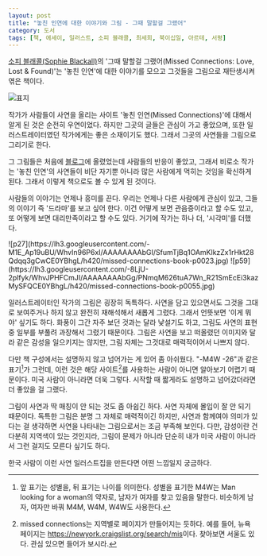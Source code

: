 ```yaml
---
layout: post
title: "놓친 인연에 대한 이야기와 그림 - 그때 말할걸 그랬어"
category: 도서
tags: [책, 에세이, 일러스트, 소피 블래콜, 최세희, 북이십일, 아르테, 서평]
---
```


[소피 블래콜(Sophie Blackall)](http://www.sophieblackall.com/)의
'그때 말할걸 그랬어(Missed Connections: Love, Lost & Found)'는
'놓친 인연'에 대한 이야기를 모으고
그것들을 그림으로 재탄생시켜 엮은 책이다.

![표지](https://lh3.googleusercontent.com/-n41F8g57PRw/Whu7O3Q80jI/AAAAAAAAbFA/EgeZ15fUyIgreuhPOGuWGwTqD3zn51jpgCE0YBhgL/s480/missed-connections-book.jpg)

작가가 사람들이 사연을 올리는 사이트 '놓친 인연(Missed Connections)'에 대해서 알게 된 것은 순전히 우연이었다.
하지만 그곳의 글들은 관심이 가고 좋았으며,
또한 일러스트레이터였던 작가에게는 좋은 소재이기도 했다.
그래서 그곳의 사연들을 그림으로 그리기로 한다.

그 그림들은 처음에 [블로그](http://missedconnectionsny.blogspot.kr/)에 올렸었는데
사람들의 반응이 좋았고,
그래서 비로소 작가는 '놓친 인연'의 사연들이
비단 자기뿐 아니라 많은 사람에게 먹히는 것임을 확신하게 된다.
그래서 이렇게 책으로도 볼 수 있게 된 것이다.

사람들의 이야기는 언제나 흥미를 끈다.
우리는 언제나 다른 사람에게 관심이 있고,
그들의 이야기 즉 '드라마'를 보고 싶어 한다.
이건 어떻게 보면 관음증이라고 할 수도 있고,
또 어떻게 보면 대리만족이라고 할 수도 있다.
거기에 작가는 하나 더, '시각미'를 더했다.

<p class="center" markdown="1">
![p27](https://lh3.googleusercontent.com/-M1E_Ap19uBU/WhvIn96P6xI/AAAAAAAAbGI/SfumTjBq1OAmKlkzZx1rHkt28Qdqq3gCwCE0YBhgL/h420/missed-connections-book-p0023.jpg)
![p59](https://lh3.googleusercontent.com/-8LjU-2plfyk/WhvJPHFCmJI/AAAAAAAAbGg/PNmqM626tuA7Wn_R21SmEcEi3kazMySFQCE0YBhgL/h420/missed-connections-book-p0055.jpg)
</p>

일러스트레이터인 작가의 그림은 굉장히 독특하다.
사연을 담고 있으면서도 그것을 그대로 보여주거나 하지 않고
완전히 재해석해서 새롭게 그렸다.
그래서 언뜻보면 '이게 뭐야' 싶기도 하다.
화풍이 그간 자주 보던 것과는 달라 낯설기도 하고,
그림도 사연의 표현 중 일부를 부풀려 과장해서 그렸기 때문이다.
그림은 사연을 보고 떠올렸던 이미지와 달라
같은 감성을 일으키지는 않지만,
그림 자체는 그것대로 매력적이어서 나쁘지 않다.

다만 책 구성에서는 설명하지 않고 넘어가는 게 있어 좀 아쉬웠다.
"-M4W -26"과 같은 표기[^1]가 그런데,
이런 것은 해당 사이트[^2]를 사용하는 사람이 아니면 알아보기 어렵기 때문이다.
미국 사람이 아니라면 더욱 그렇다.
시작할 때 짧게라도 설명하고 넘어갔더라면 더 좋았을 걸 그랬다.

[^1]: 앞 표기는 성별을, 뒤 표기는 나이를 의미한다. 성별을 표기한 M4W는 Man looking for a woman의 약자로, 남자가 여자를 찾고 있음을 말한다. 비슷하게 남자, 여자만 바꿔 M4M, W4M, W4W도 사용한다.

[^2]: missed connections는 지역별로 페이지가 만들어지는 듯하다. 예를 들어, 뉴욕 페이지는 <https://newyork.craigslist.org/search/mis>이다. 찾아보면 서울도 있다. 관심 있으면 들어가 보시라.

그림이 사연과 딱 매칭이 안 되는 것도 좀 아쉽긴 하다.
사연 자체에 몰입이 잘 안 되기 때문이다.
독특한 그림은 분명 그 자체로 매력적이긴 하지만,
사연과 함께여야 의미가 있다는 걸 생각하면
사연을 나타내는 그림으로서는 조금 부족해 보인다.
다만, 감성이란 건 다분히 지역색이 있는 것인지라,
그림이 문제가 아니라 단순히 내가 미국 사람이 아니라서 그런 걸지도 모른다 싶기도 하다.

한국 사람이 이런 사연 일러스트집을 만든다면 어떤 느낌일지 궁금하다.
